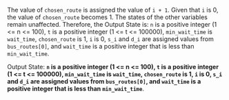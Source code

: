 The value of `chosen_route` is assigned the value of `i + 1`. Given that `i` is 0, the value of `chosen_route` becomes 1. The states of the other variables remain unaffected. Therefore, the Output State is: `n` is a positive integer (1 <= n <= 100), `t` is a positive integer (1 <= t <= 100000), `min_wait_time` is `wait_time`, `chosen_route` is 1, `i` is 0, `s_i` and `d_i` are assigned values from `bus_routes[0]`, and `wait_time` is a positive integer that is less than `min_wait_time`.

Output State: **`n` is a positive integer (1 <= n <= 100), `t` is a positive integer (1 <= t <= 100000), `min_wait_time` is `wait_time`, `chosen_route` is 1, `i` is 0, `s_i` and `d_i` are assigned values from `bus_routes[0]`, and `wait_time` is a positive integer that is less than `min_wait_time`**.